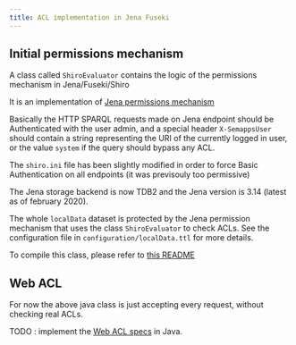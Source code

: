 ```yaml
---
title: ACL implementation in Jena Fuseki
---
```


## Initial permissions mechanism

A class called `ShiroEvaluator` contains the logic of the permissions mechanism in Jena/Fuseki/Shiro

It is an implementation of [Jena permissions mechanism](https://jena.apache.org/documentation/permissions/)

Basically the HTTP SPARQL requests made on Jena endpoint should be Authenticated with the user admin, and a special header `X-SemappsUser` should contain a string representing the URI of the currently logged in user, or the value `system` if the query should bypass any ACL.

The `shiro.ini` file has been slightly modified in order to force Basic Authentication on all endpoints (it was previsouly too permissive)

The Jena storage backend is now TDB2 and the Jena version is 3.14 (latest as of february 2020).

The whole `localData` dataset is protected by the Jena permission mechanism that uses the class `ShiroEvaluator` to check ACLs.
See the configuration file in `configuration/localData.ttl` for more details.

To compile this class, please refer to [this README](../src/jena/permissions/README.md)


## Web ACL

For now the above java class is just accepting every request, without checking real ACLs.

TODO : implement the [ Web ACL specs](https://github.com/solid/web-access-control-spec) in Java.
